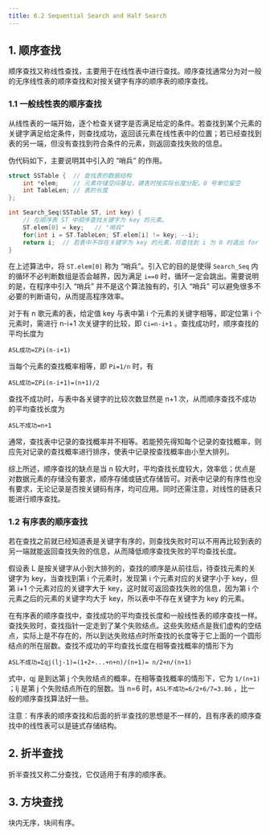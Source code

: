 ```yaml
---
title: 6.2 Sequential Search and Half Search
---
```


## 1. 顺序查找

顺序查找又称线性查找，主要用于在线性表中进行查找。顺序查找通常分为对一般的无序线性表的顺序查找和对按关键字有序的顺序表的顺序查找。

### 1.1 一般线性表的顺序查找

从线性表的一端开始，逐个检查关键字是否满足给定的条件。若查找到某个元素的关键字满足给定条件，则查找成功，返回该元素在线性表中的位置；若已经查找到表的另一端，但没有查找到符合条件的元素，则返回查找失败的信息。

伪代码如下，主要说明其中引入的 “哨兵” 的作用。

```c++
struct SSTable {  // 查找表的数据结构 
	int *elem;    // 元素存储空间基址，建表时按实际长度分配，0 号单位留空
	int TableLen; // 表的长度 
};

int Search_Seq(SSTable ST, int key) {
	// 在顺序表 ST 中顺序查找关键字为 key 的元素。 
	ST.elem[0] = key;   // "哨兵" 
	for(int i = ST.TableLen; ST.elem[i] != key; --i);  
	return i;  // 若表中不存在关键字为 key 的元素，将查找到 i 为 0 时退出 for 循环 
} 
```

在上述算法中，将 `ST.elem[0]` 称为 “哨兵”。引入它的目的是使得 `Search_Seq` 内的循环不必判断数组是否会越界，因为满足 `i==0` 时，循环一定会跳出。需要说明的是，在程序中引入 “哨兵” 并不是这个算法独有的，引入 “哨兵” 可以避免很多不必要的判断语句，从而提高程序效率。

对于有 n 歌元素的表，给定值 key 与表中第 i 个元素的关键字相等，即定位第 i 个元素时，需进行 n-i+1 次关键字的比较，即 `Ci=n-i+1` 。查找成功时，顺序查找的平均长度为

`ASL成功=ΣPi(n-i+1)`

当每个元素的查找概率相等，即 `Pi=1/n` 时，有

`ASL成功=ΣPi(n-i+1)=(n+1)/2`

查找不成功时，与表中各关键字的比较次数显然是 n+1 次，从而顺序查找不成功的平均查找长度为 

`ASL不成功=n+1`

通常，查找表中记录的查找概率并不相等。若能预先得知每个记录的查找概率，则应先对记录的查找概率进行排序，使表中记录按查找概率由小至大排列。

综上所述，顺序查找的缺点是当 n 较大时，平均查找长度较大，效率低；优点是对数据元素的存储没有要求，顺序存储或链式存储皆可。对表中记录的有序性也没有要求，无论记录是否按关键码有序，均可应用。同时还需注意，对线性的链表只能进行顺序查找。

### 1.2 有序表的顺序查找

若在查找之前就已经知道表是关键字有序的，则查找失败时可以不用再比较到表的另一端就能返回查找失败的信息，从而降低顺序查找失败的平均查找长度。

假设表 L 是按关键字从小到大排列的，查找的顺序是从前往后，待查找元素的关键字为 key，当查找到第 i 个元素时，发现第 i 个元素对应的关键字小于 key，但第 i+1 个元素对应的关键字大于 key，这时就可返回查找失败的信息，因为第 i 个元素之后的元素的关键字均大于 key，所以表中不存在关键字为 key 的元素。

在有序表的顺序查找中，查找成功的平均查找长度和一般线性表的顺序查找一样。查找失败时，查找指针一定走到了某个失败结点。这些失败结点是我们虚构的空结点，实际上是不存在的，所以到达失败结点时所查找的长度等于它上面的一个圆形结点的所在层数。查找不成功的平均查找长度在相等查找概率的情形下为

`ASL不成功=Σqj(lj-1)=(1+2+...+n+n)/(n+1)= n/2+n/(n+1)`

式中，qj 是到达第 j 个失败结点的概率，在相等查找概率的情形下，它为 `1/(n+1)` ；lj 是第 j 个失败结点所在的层数。当 n=6 时，`ASL不成功=6/2+6/7=3.86` ，比一般的顺序查找算法好一些。

注意：有序表的顺序查找和后面的折半查找的思想是不一样的，且有序表的顺序查找中的线性表可以是链式存储结构。 

## 2. 折半查找

折半查找又称二分查找，它仅适用于有序的顺序表。

## 3. 方块查找

块内无序，块间有序。